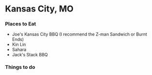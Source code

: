 # Kansas City, MO

### Places to Eat

- Joe's Kansas City BBQ (I recommend the Z-man Sandwich or Burnt Ends) 
- Kin Lin
- Sahara
- Jack's Stack BBQ

### Things to do
